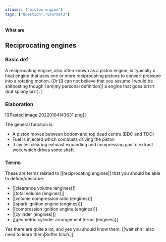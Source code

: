 ```yaml
---
aliases: ["piston engine"]
tags: ["Question","QFormat3"]
---
```


#### What are
## Reciprocating engines
### Basic def
A reciprocating engine, also often known as a piston engine, is typically a heat engine that uses one or more reciprocating pistons to convert pressure into a rotating motion.
(Or [[I can not believe that you assume I would be shitposting though I am|my personal definition]] a engine that goes brrrrr (but spinny brrr). )

### Elaboration
![[Pasted image 20220104143631.png]]

The general function is:
- A piston moves between bottom and top dead centre (BDC and TDC)
- Fuel is injected which combusts driving the piston
- It cycles clearing exhuast expanding and compressing gas to extract work which drives some shaft

### Terms
These are terms related to [[reciprocating engines]] that you should be able to define/describe:
- [[clearance volume (engines)]]
- [[total volume (engines)]]
- [[volume compression ratio (engines)]]
- [[spark ignition engine (engines)]]
- [[compression ignition engine (engines)]]
- [[cylinder (engines)]]
- [[geometric cylinder arrangement terms (engines)]]

Yes there are quite a lot, and yes you should know them. [[wait shit I also need to learn them|Suffer bitch.]]